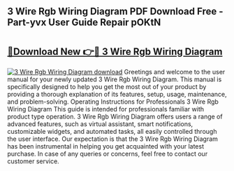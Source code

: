 ## 3 Wire Rgb Wiring Diagram PDF Download Free - Part-yvx User Guide Repair pOKtN

# <h2><a href="http://dfjhmx.blite.top/?on=3+Wire+Rgb+Wiring+Diagram">🔗Download New 👉🔴 3 Wire Rgb Wiring Diagram</a></h2>

[![3 Wire Rgb Wiring Diagram download](https://i.imgur.com/lujVjoI.png)](http://dfjhmx.blite.top/?on=3+Wire+Rgb+Wiring+Diagram)
Greetings and welcome to the user manual for your newly updated 3 Wire Rgb Wiring Diagram. This manual is specifically designed to help you get the most out of your product by providing a thorough explanation of its features, setup, usage, maintenance, and problem-solving. Operating Instructions for Professionals 3 Wire Rgb Wiring Diagram This guide is intended for professionals familiar with product type operation. 3 Wire Rgb Wiring Diagram offers users a range of advanced features, such as virtual assistant, smart notifications, customizable widgets, and automated tasks, all easily controlled through the user interface. Our expectation is that the 3 Wire Rgb Wiring Diagram has been instrumental in helping you get acquainted with your latest purchase. In case of any queries or concerns, feel free to contact our customer service.
